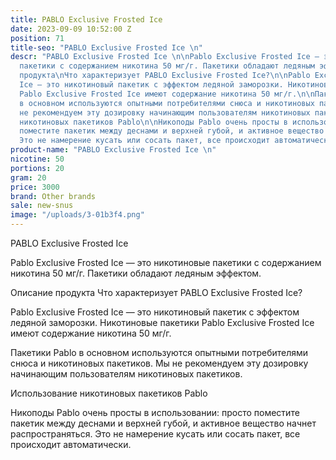 ```yaml
---
title: PABLO Exclusive Frosted Ice
date: 2023-09-09 10:52:00 Z
position: 71
title-seo: "PABLO Exclusive Frosted Ice \n"
descr: "PABLO Exclusive Frosted Ice \n\nPablo Exclusive Frosted Ice — это никотиновые
  пакетики с содержанием никотина 50 мг/г. Пакетики обладают ледяным эффектом.\n\nОписание
  продукта\nЧто характеризует PABLO Exclusive Frosted Ice?\n\nPablo Exclusive Frosted
  Ice — это никотиновый пакетик с эффектом ледяной заморозки. Никотиновые пакетики
  Pablo Exclusive Frosted Ice имеют содержание никотина 50 мг/г.\n\nПакетики Pablo
  в основном используются опытными потребителями снюса и никотиновых пакетиков. Мы
  не рекомендуем эту дозировку начинающим пользователям никотиновых пакетиков.\n\nИспользование
  никотиновых пакетиков Pablo\n\nНикоподы Pablo очень просты в использовании: просто
  поместите пакетик между деснами и верхней губой, и активное вещество начнет распространяться.
  Это не намерение кусать или сосать пакет, все происходит автоматически."
product-name: "PABLO Exclusive Frosted Ice \n"
nicotine: 50
portions: 20
gram: 20
price: 3000
brand: Other brands
sale: new-snus
image: "/uploads/3-01b3f4.png"
---
```


PABLO Exclusive Frosted Ice 

Pablo Exclusive Frosted Ice — это никотиновые пакетики с содержанием никотина 50 мг/г. Пакетики обладают ледяным эффектом.

Описание продукта
Что характеризует PABLO Exclusive Frosted Ice?

Pablo Exclusive Frosted Ice — это никотиновый пакетик с эффектом ледяной заморозки. Никотиновые пакетики Pablo Exclusive Frosted Ice имеют содержание никотина 50 мг/г.

Пакетики Pablo в основном используются опытными потребителями снюса и никотиновых пакетиков. Мы не рекомендуем эту дозировку начинающим пользователям никотиновых пакетиков.

Использование никотиновых пакетиков Pablo

Никоподы Pablo очень просты в использовании: просто поместите пакетик между деснами и верхней губой, и активное вещество начнет распространяться. Это не намерение кусать или сосать пакет, все происходит автоматически.